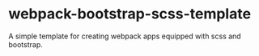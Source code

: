 # webpack-bootstrap-scss-template

A simple template for creating webpack apps equipped with scss and bootstrap.
